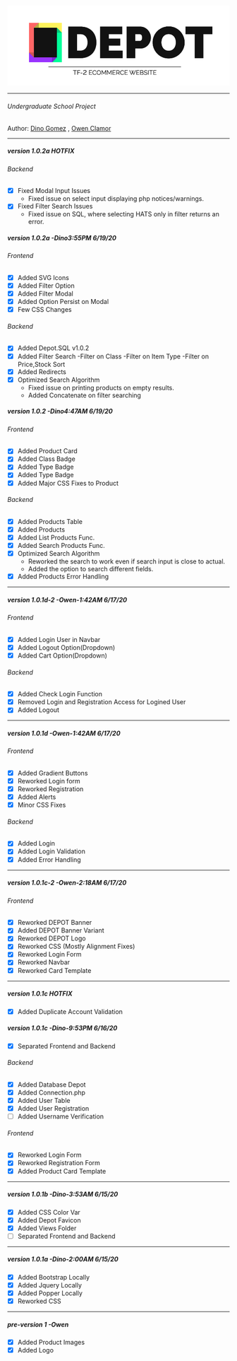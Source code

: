 <p align="center"><img src="frontend/img/depot-banner-2.png"></p>

***
###### Undergraduate School Project
Author:
[Dino Gomez](https://github.com/dinogomez) ,
[Owen Clamor](https://github.com/owenclamor)
***
##### version 1.0.2a HOTFIX
###### Backend
  - [x] Fixed Modal Input Issues
    - Fixed issue on select input displaying php notices/warnings.
  - [x] Fixed Filter Search Issues
    - Fixed issue on SQL, where selecting HATS only in filter returns an error.
##### version 1.0.2a -Dino3:55PM 6/19/20
###### Frontend
  - [x] Added SVG Icons
  - [x] Added Filter Option
  - [x] Added Filter Modal
  - [x] Added Option Persist on Modal
  - [x] Few CSS Changes
###### Backend
  - [x] Added Depot.SQL v1.0.2
  - [x] Added Filter Search
    -Filter on Class
    -Filter on Item Type
    -Filter on Price,Stock Sort
  - [x] Added Redirects
  - [x] Optimized Search Algorithm
    - Fixed issue on printing products on empty results.
    - Added Concatenate on filter searching
##### version 1.0.2 -Dino4:47AM 6/19/20
###### Frontend
  - [x] Added Product Card
  - [x] Added Class Badge
  - [x] Added Type Badge
  - [x] Added Type Badge
  - [x] Added Major CSS Fixes to Product
###### Backend
  - [x] Added Products Table
  - [x] Added Products
  - [x] Added List Products Func.
  - [x] Added Search Products Func.
  - [x] Optimized Search Algorithm
    - Reworked the search to work even if search input is close to actual.
    - Added the option to search different fields.
  - [x] Added Products Error Handling
***
##### version 1.0.1d-2 -Owen-1:42AM 6/17/20
###### Frontend
  - [x] Added Login User in Navbar
  - [x] Added Logout Option(Dropdown)
  - [x] Added Cart Option(Dropdown)
###### Backend
  - [x] Added Check Login Function
  - [x] Removed Login and Registration Access for Logined User
  - [x] Added Logout
***
##### version 1.0.1d -Owen-1:42AM 6/17/20
###### Frontend
  - [x] Added Gradient Buttons
  - [x] Reworked Login form
  - [x] Reworked Registration
  - [x] Added Alerts
  - [x] Minor CSS Fixes
###### Backend
  - [x] Added Login
  - [x] Added Login Validation
  - [x] Added Error Handling
***
##### version 1.0.1c-2 -Owen-2:18AM 6/17/20
###### Frontend
  - [x] Reworked DEPOT Banner
  - [x] Added DEPOT Banner Variant
  - [x] Reworked DEPOT Logo
  - [x] Reworked CSS (Mostly Alignment Fixes)
  - [x] Reworked Login Form
  - [x] Reworked Navbar
  - [x] Reworked Card Template
***
##### version 1.0.1c HOTFIX
- [x] Added Duplicate Account Validation
##### version 1.0.1c -Dino-9:53PM 6/16/20
- [x] Separated Frontend and Backend
###### Backend
  - [x] Added Database Depot
  - [x] Added Connection.php
  - [x] Added User Table
  - [x] Added User Registration
  - [ ] Added Username Verification
###### Frontend
  - [x] Reworked Login Form
  - [x] Reworked Registration Form
  - [x] Added Product Card Template
***
##### version 1.0.1b -Dino-3:53AM 6/15/20
  - [x] Added CSS Color Var
  - [x] Added Depot Favicon
  - [x] Added Views Folder
  - [ ] Separated Frontend and Backend
***  
##### version 1.0.1a -Dino-2:00AM 6/15/20
- [x] Added Bootstrap Locally
- [x] Added Jquery Locally
- [x] Added Popper Locally
- [x] Reworked CSS
***
##### pre-version 1 -Owen
- [x] Added Product Images
- [x] Added Logo
